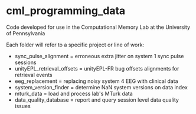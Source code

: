 # cml_programming_data
Code developed for use in the Computational Memory Lab at the University of Pennsylvania

Each folder will refer to a specific project or line of work:
- sync_pulse_alignment = erroneous extra jitter on system 1 sync pulse sessions
- unityEPL_retrieval_offsets = unityEPL-FR bug offsets alignments for retrieval events
- eeg_replacement = replacing noisy system 4 EEG with clinical data
- system_version_finder = determine NaN system versions on data index
- mturk_data = load and process lab's MTurk data
- data_quality_database = report and query session level data quality issues
